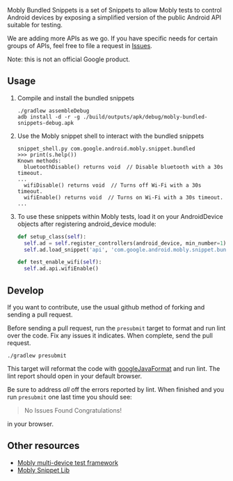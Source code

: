 Mobly Bundled Snippets is a set of Snippets to allow Mobly tests to control
Android devices by exposing a simplified version of the public Android API
suitable for testing.

We are adding more APIs as we go. If you have specific needs for certain groups
of APIs, feel free to file a request in [Issues](https://github.com/google/mobly-bundled-snippets/issues).

Note: this is not an official Google product.


## Usage

1.  Compile and install the bundled snippets

        ./gradlew assembleDebug
        adb install -d -r -g ./build/outputs/apk/debug/mobly-bundled-snippets-debug.apk

1.  Use the Mobly snippet shell to interact with the bundled snippets

        snippet_shell.py com.google.android.mobly.snippet.bundled
        >>> print(s.help())
        Known methods:
          bluetoothDisable() returns void  // Disable bluetooth with a 30s timeout.
        ...
          wifiDisable() returns void  // Turns off Wi-Fi with a 30s timeout.
          wifiEnable() returns void  // Turns on Wi-Fi with a 30s timeout.
        ...

1.  To use these snippets within Mobly tests, load it on your AndroidDevice objects
    after registering android_device module:

    ```python
    def setup_class(self):
      self.ad = self.register_controllers(android_device, min_number=1)[0]
      self.ad.load_snippet('api', 'com.google.android.mobly.snippet.bundled')

    def test_enable_wifi(self):
      self.ad.api.wifiEnable()
    ```

## Develop

If you want to contribute, use the usual github method of forking and sending
a pull request.

Before sending a pull request, run the `presubmit` target to format and run
lint over the code. Fix any issues it indicates. When complete, send the pull
request.

```shell
./gradlew presubmit
```

This target will reformat the code with
[googleJavaFormat](https://github.com/sherter/google-java-format-gradle-plugin)
and run lint. The lint report should open in your default browser.

Be sure to address *all* off the errors reported by lint. When finished and you
run `presubmit` one last time you should see:

> No Issues Found
>   Congratulations!

in your browser.

## Other resources

  * [Mobly multi-device test framework](http://github.com/google/mobly)
  * [Mobly Snippet Lib](http://github.com/google/mobly-snippet-lib)
